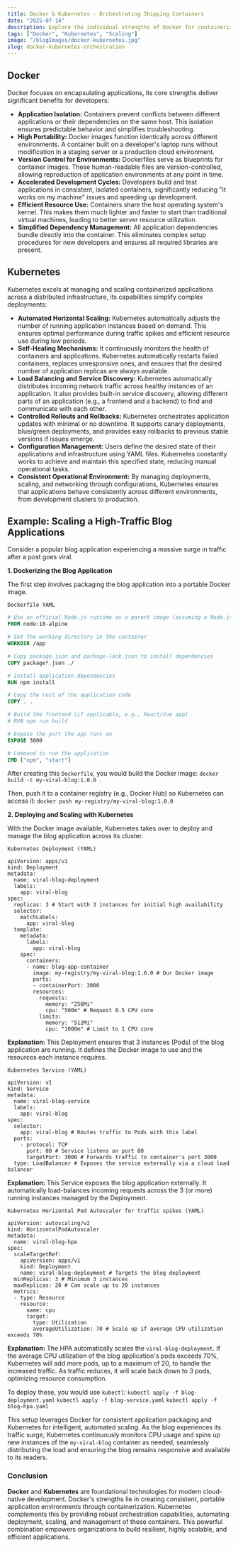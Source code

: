 ```yaml
---
title: Docker & Kubernetes - Orchestrating Shipping Containers
date: "2025-07-14"
description: Explore the individual strengths of Docker for containerization and Kubernetes for orchestration, and how they combine to power scalable deployments.
tags: ["Docker", "Kubernetes", "Scaling"]
image: "/blogImages/docker-kubernetes.jpg"
slug: docker-kubernetes-orchestration
---
```


## Docker

Docker focuses on encapsulating applications, its core strengths deliver significant benefits for developers:

- **Application Isolation:** Containers prevent conflicts between different applications or their dependencies on the same host. This isolation ensures predictable behavior and simplifies troubleshooting.
- **High Portability:** Docker images function identically across different environments. A container built on a developer's laptop runs without modification in a staging server or a production cloud environment.
- **Version Control for Environments:** Dockerfiles serve as blueprints for container images. These human-readable files are version-controlled, allowing reproduction of application environments at any point in time.
- **Accelerated Development Cycles:** Developers build and test applications in consistent, isolated containers, significantly reducing "it works on my machine" issues and speeding up development.
- **Efficient Resource Use:** Containers share the host operating system's kernel. This makes them much lighter and faster to start than traditional virtual machines, leading to better server resource utilization.
- **Simplified Dependency Management:** All application dependencies bundle directly into the container. This eliminates complex setup procedures for new developers and ensures all required libraries are present.

## Kubernetes

Kubernetes excels at managing and scaling containerized applications across a distributed infrastructure, its capabilities simplify complex deployments:

- **Automated Horizontal Scaling:** Kubernetes automatically adjusts the number of running application instances based on demand. This ensures optimal performance during traffic spikes and efficient resource use during low periods.
- **Self-Healing Mechanisms:** It continuously monitors the health of containers and applications. Kubernetes automatically restarts failed containers, replaces unresponsive ones, and ensures that the desired number of application replicas are always available.
- **Load Balancing and Service Discovery:** Kubernetes automatically distributes incoming network traffic across healthy instances of an application. It also provides built-in service discovery, allowing different parts of an application (e.g., a frontend and a backend) to find and communicate with each other.
- **Controlled Rollouts and Rollbacks:** Kubernetes orchestrates application updates with minimal or no downtime. It supports canary deployments, blue/green deployments, and provides easy rollbacks to previous stable versions if issues emerge.
- **Configuration Management:** Users define the desired state of their applications and infrastructure using YAML files. Kubernetes constantly works to achieve and maintain this specified state, reducing manual operational tasks.
- **Consistent Operational Environment:** By managing deployments, scaling, and networking through configurations, Kubernetes ensures that applications behave consistently across different environments, from development clusters to production.

## Example: Scaling a High-Traffic Blog Applications

Consider a popular blog application experiencing a massive surge in traffic after a post goes viral.

**1. Dockerizing the Blog Application**

The first step involves packaging the blog application into a portable Docker image.

`Dockerfile YAML`

```dockerfile
# Use an official Node.js runtime as a parent image (assuming a Node.js blog)
FROM node:18-alpine

# Set the working directory in the container
WORKDIR /app

# Copy package.json and package-lock.json to install dependencies
COPY package*.json ./

# Install application dependencies
RUN npm install

# Copy the rest of the application code
COPY . .

# Build the frontend (if applicable, e.g., React/Vue app)
# RUN npm run build

# Expose the port the app runs on
EXPOSE 3000

# Command to run the application
CMD ["npm", "start"]

```

After creating this `Dockerfile`, you would build the Docker image: `docker build -t my-viral-blog:1.0.0 .`

Then, push it to a container registry (e.g., Docker Hub) so Kubernetes can access it: `docker push my-registry/my-viral-blog:1.0.0`

**2\. Deploying and Scaling with Kubernetes**

With the Docker image available, Kubernetes takes over to deploy and manage the blog application across its cluster.

`Kubernetes Deployment (YAML)`

```
apiVersion: apps/v1
kind: Deployment
metadata:
  name: viral-blog-deployment
  labels:
    app: viral-blog
spec:
  replicas: 3 # Start with 3 instances for initial high availability
  selector:
    matchLabels:
      app: viral-blog
  template:
    metadata:
      labels:
        app: viral-blog
    spec:
      containers:
      - name: blog-app-container
        image: my-registry/my-viral-blog:1.0.0 # Our Docker image
        ports:
        - containerPort: 3000
        resources:
          requests:
            memory: "256Mi"
            cpu: "500m" # Request 0.5 CPU core
          limits:
            memory: "512Mi"
            cpu: "1000m" # Limit to 1 CPU core

```

**Explanation:** This Deployment ensures that 3 instances (Pods) of the blog application are running. It defines the Docker image to use and the resources each instance requires.

`Kubernetes Service (YAML)`

```
apiVersion: v1
kind: Service
metadata:
  name: viral-blog-service
  labels:
    app: viral-blog
spec:
  selector:
    app: viral-blog # Routes traffic to Pods with this label
  ports:
    - protocol: TCP
      port: 80 # Service listens on port 80
      targetPort: 3000 # Forwards traffic to container's port 3000
  type: LoadBalancer # Exposes the service externally via a cloud load balancer

```

**Explanation:** This Service exposes the blog application externally. It automatically load-balances incoming requests across the 3 (or more) running instances managed by the Deployment.

`Kubernetes Horizontal Pod Autoscaler for traffic spikes (YAML)`

```
apiVersion: autoscaling/v2
kind: HorizontalPodAutoscaler
metadata:
  name: viral-blog-hpa
spec:
  scaleTargetRef:
    apiVersion: apps/v1
    kind: Deployment
    name: viral-blog-deployment # Targets the blog deployment
  minReplicas: 3 # Minimum 3 instances
  maxReplicas: 20 # Can scale up to 20 instances
  metrics:
  - type: Resource
    resource:
      name: cpu
      target:
        type: Utilization
        averageUtilization: 70 # Scale up if average CPU utilization exceeds 70%

```

**Explanation:** The HPA automatically scales the `viral-blog-deployment`. If the average CPU utilization of the blog application's pods exceeds 70%, Kubernetes will add more pods, up to a maximum of 20, to handle the increased traffic. As traffic reduces, it will scale back down to 3 pods, optimizing resource consumption.

To deploy these, you would use `kubectl`: `kubectl apply -f blog-deployment.yaml` `kubectl apply -f blog-service.yaml` `kubectl apply -f blog-hpa.yaml`

This setup leverages Docker for consistent application packaging and Kubernetes for intelligent, automated scaling. As the blog experiences its traffic surge, Kubernetes continuously monitors CPU usage and spins up new instances of the `my-viral-blog` container as needed, seamlessly distributing the load and ensuring the blog remains responsive and available to its readers.

### Conclusion

**Docker** and **Kubernetes** are foundational technologies for modern cloud-native development. Docker's strengths lie in creating consistent, portable application environments through containerization. Kubernetes complements this by providing robust orchestration capabilities, automating deployment, scaling, and management of these containers. This powerful combination empowers organizations to build resilient, highly scalable, and efficient applications.
